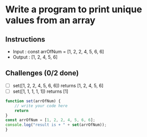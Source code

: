 # Write a program to print unique values from an array

## Instructions

- Input : const arrOfNum = [1, 2, 2, 4, 5, 6, 6]
- Output : [1, 2, 4, 5, 6]

## Challenges (0/2 done)
- [ ] set([1, 2, 2, 4, 5, 6, 6]) returns [1, 2, 4, 5, 6]
- [ ] set([1, 1, 1, 1, 1]) returns [1]

```js
function set(arrOfNum) {
	// write your code here
	return
}
const arrOfNum = [1, 2, 2, 4, 5, 6, 6];
console.log("result is + " + set(arrOfNum));
}
```
